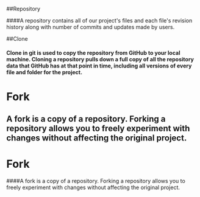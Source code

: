 ##Repository 

####A repository contains all of our project's files and each file's revision history along with number of commits and updates made by users.

##Clone

#### Clone in git is used to copy the repository from GitHub to your local machine. Cloning a repository pulls down a full copy of all the repository data that GitHub has at that point in time, including all versions of every file and folder for the project.

# Fork

## A fork is a copy of a repository. Forking a repository allows you to freely experiment with changes without affecting the original project.

# Fork

####A fork is a copy of a repository. Forking a repository allows you to freely experiment with changes without affecting the original project.
